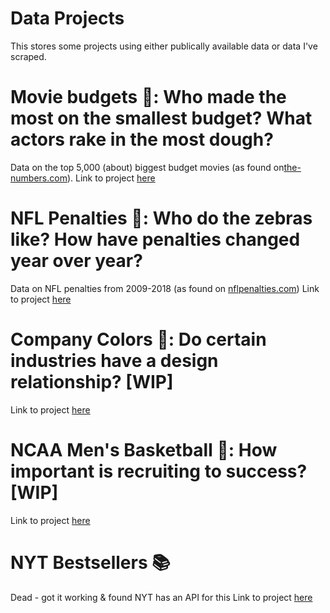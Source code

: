 # Data Projects

This stores some projects using either publically available data or data I've scraped.

# Movie budgets 🎥: Who made the most on the smallest budget? What actors rake in the most dough?
Data on the top 5,000 (about) biggest budget movies (as found on[the-numbers.com](https://www.the-numbers.com/movie/budgets/all)).
Link to project [here](movie-budgets/README.md)

# NFL Penalties 🏈: Who do the zebras like? How have penalties changed year over year?
Data on NFL penalties from 2009-2018 (as found on [nflpenalties.com](https://www.nflpenalties.com/))
Link to project [here](nfl-penalties/README.md)

# Company Colors 🎨: Do certain industries have a design relationship? [**WIP**]
Link to project [here](company-colors/README.md)


# NCAA Men's Basketball 🏀: How important is recruiting to success? [**WIP**]
Link to project [here](cbb-recruiting/README.md)

# NYT Bestsellers 📚
Dead - got it working & found NYT has an API for this
Link to project [here](NYT/README.md)